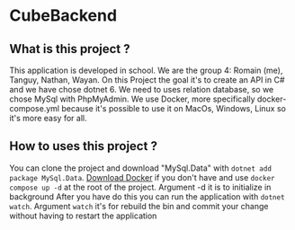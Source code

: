# CubeBackend


## What is this project ?

This application is developed in school. We are the group 4: Romain (me), Tanguy, Nathan, Wayan.
On this Project the goal it's to create an API in C# and we have chose dotnet 6.
We need to uses relation database, so we chose MySql with PhpMyAdmin. 
We use Docker, more specifically docker-compose.yml because it's possible to use it on MacOs, Windows, Linux so it's more easy for all.

## How to uses this project ?

You can clone the project and download "MySql.Data" with `dotnet add package MySql.Data`.
[Download Docker](https://www.docker.com/products/docker-desktop/) if you don't have and use `docker compose up -d` at the root of the project. Argument -d it is to initialize in background
After you have do this you can run the application with `dotnet watch`. Argument `watch` it's for rebuild the bin and commit your change without having to restart the application